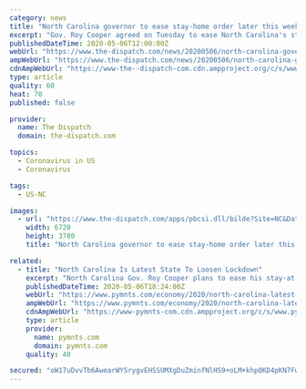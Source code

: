 ```yaml
---
category: news
title: "North Carolina governor to ease stay-home order later this week"
excerpt: "Gov. Roy Cooper agreed on Tuesday to ease North Carolina's stay-at-home order, saying COVID-19 cases are generally stable and"
publishedDateTime: 2020-05-06T12:00:00Z
webUrl: "https://www.the-dispatch.com/news/20200506/north-carolina-governor-to-ease-stay-home-order-later-this-week"
ampWebUrl: "https://www.the-dispatch.com/news/20200506/north-carolina-governor-to-ease-stay-home-order-later-this-week?template=ampart"
cdnAmpWebUrl: "https://www-the--dispatch-com.cdn.ampproject.org/c/s/www.the-dispatch.com/news/20200506/north-carolina-governor-to-ease-stay-home-order-later-this-week?template=ampart"
type: article
quality: 60
heat: 70
published: false

provider:
  name: The Dispatch
  domain: the-dispatch.com

topics:
  - Coronavirus in US
  - Coronavirus

tags:
  - US-NC

images:
  - url: "https://www.the-dispatch.com/apps/pbcsi.dll/bilde?Site=NC&Date=20200506&Category=NEWS&ArtNo=200509409&Ref=AR"
    width: 6720
    height: 3780
    title: "North Carolina governor to ease stay-home order later this week"

related:
  - title: "North Carolina Is Latest State To Loosen Lockdown"
    excerpt: "North Carolina Gov. Roy Cooper plans to ease his stay-at-home order as evidence suggests that COVID-19 cases have stabilized."
    publishedDateTime: 2020-05-06T18:24:00Z
    webUrl: "https://www.pymnts.com/economy/2020/north-carolina-latest-state-to-loosen-lockdown/"
    ampWebUrl: "https://www.pymnts.com/economy/2020/north-carolina-latest-state-to-loosen-lockdown/amp/"
    cdnAmpWebUrl: "https://www-pymnts-com.cdn.ampproject.org/c/s/www.pymnts.com/economy/2020/north-carolina-latest-state-to-loosen-lockdown/amp/"
    type: article
    provider:
      name: pymnts.com
      domain: pymnts.com
    quality: 40

secured: "oW17uDvvTb6AwearWYSrygvEHSSUMXgDuZminfNlHS9+oLM+khp0KD4pKN7Fw1axEDvD1TmWMbONo1jJkQcusGZsbzDFpJo/X1yT+06HyN9fx0TaUw8Nid6SKZVXtyvumf3AkYRtYJcboRSyvYElX1dAVHF+8E8Yyd9KmbYXibX4E4u+oPTph7CIrWy8UPeeLMOJSm09djBZGNSKy8IF0zxblOpJSjnbBItd5WC1yPOXGI+YDUlU3ZZT84yPFdIjNwFFoEiiPkDt/UPPaSDGkoe6yhX/hmrjTNFWXO/pyHcURvtpVDPO3mdVqjMF9i9D;ltBHDL9wN9FR9r6I/jZ90A=="
---
```


